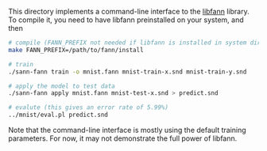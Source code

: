 This directory implements a command-line interface to the [libfann](fann)
library. To compile it, you need to have libfann preinstalled on your system,
and then
```sh
# compile (FANN_PREFIX not needed if libfann is installed in system directories)
make FANN_PREFIX=/path/to/fann/install

# train
./sann-fann train -o mnist.fann mnist-train-x.snd mnist-train-y.snd

# apply the model to test data
./sann-fann apply mnist.fann mnist-test-x.snd > predict.snd

# evalute (this gives an error rate of 5.99%)
../mnist/eval.pl predict.snd
```
Note that the command-line interface is mostly using the default training
parameters. For now, it may not demonstrate the full power of libfann.

[fann]: https://github.com/libfann/fann
